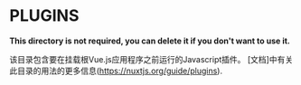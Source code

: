 # PLUGINS

**This directory is not required, you can delete it if you don't want to use it.**

该目录包含要在挂载根Vue.js应用程序之前运行的Javascript插件。
[文档]中有关此目录的用法的更多信息(https://nuxtjs.org/guide/plugins).

